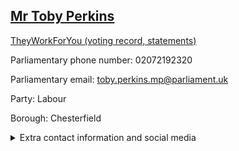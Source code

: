 ## <a href="https://members.parliament.uk/member/3952/contact">Mr Toby Perkins</a>

<a href="https://www.theyworkforyou.com/mp/24845/toby_perkins/chesterfield">TheyWorkForYou (voting record, statements)</a> 

Parliamentary phone number: 02072192320 

Parliamentary email: toby.perkins.mp@parliament.uk 

Party: Labour 

Borough: Chesterfield 

<details><summary>Extra contact information and social media</summary> 
<li>Website: http://www.tobyperkins.org.uk</li>
<li>Twitter: https://twitter.com/tobyperkinsmp</li>
<li>Constituency office phone number: 01246386286</li>
<li>Constituency office email:</li>
<li>Facebook:</li>
<li>Instagram:</li>
<li>Youtube:</li>
<li>Linkedin:</li>
<li>Government department phone number:</li>
<li>Government department email:</li>
<li>Threads:</li>
<li>Party office phone number:</li>
<li>Party office email:</li>
<li>Tiktok:</li>
</details>